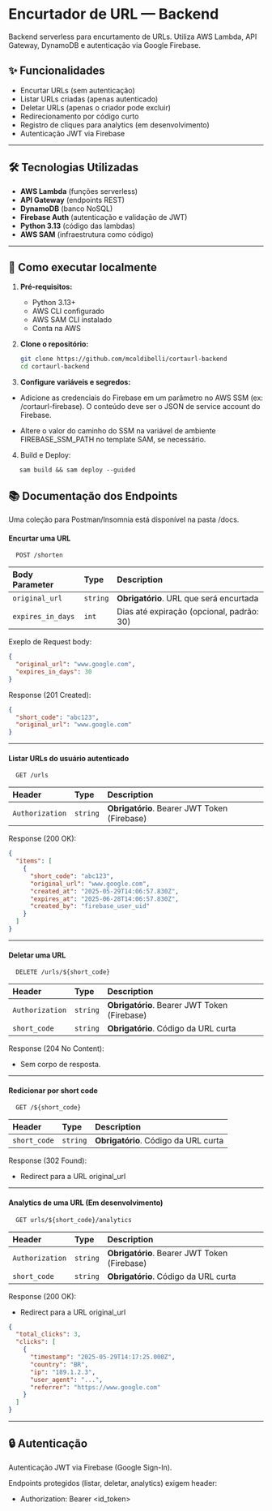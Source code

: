 # Encurtador de URL — Backend

Backend serverless para encurtamento de URLs. Utiliza AWS Lambda, API Gateway, DynamoDB e autenticação via Google Firebase.

## ✨ Funcionalidades

- Encurtar URLs (sem autenticação)
- Listar URLs criadas (apenas autenticado)
- Deletar URLs (apenas o criador pode excluir)
- Redirecionamento por código curto
- Registro de cliques para analytics (em desenvolvimento)
- Autenticação JWT via Firebase

---

## 🛠️ Tecnologias Utilizadas

- **AWS Lambda** (funções serverless)
- **API Gateway** (endpoints REST)
- **DynamoDB** (banco NoSQL)
- **Firebase Auth** (autenticação e validação de JWT)
- **Python 3.13** (código das lambdas)
- **AWS SAM** (infraestrutura como código)

---

## 🚀 Como executar localmente

1. **Pré-requisitos:**
   - Python 3.13+
   - AWS CLI configurado
   - AWS SAM CLI instalado
   - Conta na AWS

2. **Clone o repositório:**
   ```sh
   git clone https://github.com/mcoldibelli/cortaurl-backend
   cd cortaurl-backend

3. **Configure variáveis e segredos:**

- Adicione as credenciais do Firebase em um parâmetro no AWS SSM (ex: /cortaurl-firebase).
O conteúdo deve ser o JSON de service account do Firebase.

- Altere o valor do caminho do SSM na variável de ambiente FIREBASE_SSM_PATH no template SAM, se necessário.

4. Build e Deploy:
```
   sam build && sam deploy --guided
```

## 📚 Documentação dos Endpoints
Uma coleção para Postman/Insomnia está disponível na pasta /docs.


#### Encurtar uma URL

```http
  POST /shorten
```

| Body Parameter | Type     | Description                |
| :-------- | :------- | :------------------------- |
| `original_url` | `string` | **Obrigatório**. URL que será encurtada |
| `expires_in_days` | `int` | Dias até expiração (opcional, padrão: 30) |

Exeplo de Request body:
```json
{
  "original_url": "www.google.com",
  "expires_in_days": 30
}
```
Response (201 Created):
```json
{
  "short_code": "abc123",
  "original_url": "www.google.com"
}
```

---
#### Listar URLs do usuário autenticado

```http
  GET /urls
```

| Header | Type     | Description                       |
| :-------- | :------- | :-------------------------------- |
| `Authorization`      | `string` | **Obrigatório**. Bearer JWT Token (Firebase) |

Response (200 OK):
```json
{
  "items": [
    {
      "short_code": "abc123",
      "original_url": "www.google.com",
      "created_at": "2025-05-29T14:06:57.830Z",
      "expires_at": "2025-06-28T14:06:57.830Z",
      "created_by": "firebase_user_uid"
    }
  ]
}
```
---
#### Deletar uma URL

```http
  DELETE /urls/${short_code}
```

| Header | Type     | Description                       |
| :-------- | :------- | :-------------------------------- |
| `Authorization`      | `string` | **Obrigatório**. Bearer JWT Token (Firebase) |
| `short_code`      | `string` | **Obrigatório**. Código da URL curta |

Response (204 No Content):
- Sem corpo de resposta.
---
#### Redicionar por short code

```http
  GET /${short_code}
```

| Header | Type     | Description                       |
| :-------- | :------- | :-------------------------------- |
| `short_code`      | `string` | **Obrigatório**. Código da URL curta |


Response (302 Found):
- Redirect para a URL original_url
---
#### Analytics de uma URL (Em desenvolvimento)

```http
  GET urls/${short_code}/analytics
```

| Header | Type     | Description                       |
| :-------- | :------- | :-------------------------------- |
| `Authorization`      | `string` | **Obrigatório**. Bearer JWT Token (Firebase) |
| `short_code`      | `string` | **Obrigatório**. Código da URL curta |


Response (200 OK):
- Redirect para a URL original_url
```json
{
  "total_clicks": 3,
  "clicks": [
    {
      "timestamp": "2025-05-29T14:17:25.000Z",
      "country": "BR",
      "ip": "189.1.2.3",
      "user_agent": "...",
      "referrer": "https://www.google.com"
    }
  ]
}
```
---
## 🔒 Autenticação
Autenticação JWT via Firebase (Google Sign-In).

Endpoints protegidos (listar, deletar, analytics) exigem header:
- Authorization: Bearer <id_token>
